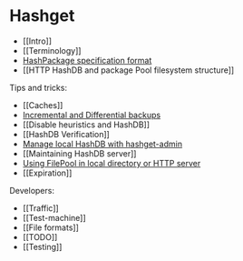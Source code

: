 # Hashget

- [[Intro]]
- [[Terminology]]
- [HashPackage specification format](hpspec)
- [[HTTP HashDB and package Pool filesystem structure]]

Tips and tricks:
- [[Caches]]
- [Incremental and Differential backups](incremental)
- [[Disable heuristics and HashDB]]
- [[HashDB Verification]]
- [Manage local HashDB with hashget-admin](hashget-admin)
- [[Maintaining HashDB server]]
- [Using FilePool in local directory or HTTP server](filepool)
- [[Expiration]]

Developers:
- [[Traffic]]
- [[Test-machine]]
- [[File formats]]
- [[TODO]]
- [[Testing]]